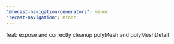 ```yaml
---
"@recast-navigation/generators": minor
"recast-navigation": minor
---
```


feat: expose and correctly cleanup polyMesh and polyMeshDetail
